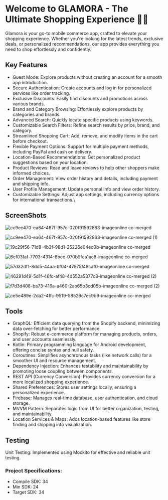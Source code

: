 # Welcome to GLAMORA - The Ultimate Shopping Experience 💫💫  

Glamora is your go-to mobile commerce app, crafted to elevate your shopping experience. Whether you're looking for the latest trends, exclusive deals, or personalized recommendations, our app provides everything you need to shop effortlessly and confidently.


## Key Features

- Guest Mode: Explore products without creating an account for a smooth app introduction.
- Secure Authentication: Create accounts and log in for personalized services like order tracking.
- Exclusive Discounts: Easily find discounts and promotions across various brands.
- Brand and Category Browsing: Effortlessly explore products by categories and brands.
- Advanced Search: Quickly locate specific products using keywords.
- Customizable Search Filters: Refine search results by price, brand, and category.
- Streamlined Shopping Cart: Add, remove, and modify items in the cart before checkout.
- Flexible Payment Options: Support for multiple payment methods, including PayPal and cash on delivery.
- Location-Based Recommendations: Get personalized product suggestions based on your location.
- Product Reviews: Read and leave reviews to help other shoppers make informed choices.
- Order Management: View order history and details, including payment and shipping info.
- User Profile Management: Update personal info and view order history.
- Customizable Settings: Adjust app settings, including currency options for international transactions.\


## ScreenShots

![cc9ee470-ea64-467f-957c-020f91592863-imageonline co-merged](https://github.com/user-attachments/assets/64413234-be6c-4063-a191-db11724f61cc)

![cc9ee470-ea64-467f-957c-020f91592863-imageonline co-merged (1)](https://github.com/user-attachments/assets/c8233f89-dae8-4d57-bc3e-4ffcd6a28713)

![19c29f56-71d8-4b3f-98d1-25226e04ed0b-imageonline co-merged](https://github.com/user-attachments/assets/361fa616-e06b-4af7-94dd-baa420f04a9c)

![6cf03faf-7703-4314-8bec-070b9fea1ac8-imageonline co-merged](https://github.com/user-attachments/assets/981b534a-120b-407a-8f52-cfed656ebd4d)

![57d32df1-8dd5-44aa-bf04-47975f48caf0-imageonline co-merged](https://github.com/user-attachments/assets/29ba8886-54bb-4b69-b1cb-4bcfa05a59b2)

![46291d49-5d1f-46fc-af48-4d552a5377c8-imageonline co-merged (2)](https://github.com/user-attachments/assets/f73b40b8-177a-4955-9c25-38e937a4f0fe)

![f7d3d408-ba73-416a-a460-2ab65b3cd05b-imageonline co-merged (2)](https://github.com/user-attachments/assets/ed558623-54e8-4119-8f48-3e935f389bba)

![ce5e489e-2da2-4ffc-9519-58529c7ec9b9-imageonline co-merged](https://github.com/user-attachments/assets/774e2823-b641-4503-a2fc-332b4e73a439)


## Tools 


- GraphQL: Efficient data querying from the Shopify backend, minimizing data over-fetching for better performance.
- Shopify: Robust e-commerce platform for managing products, orders, and user accounts seamlessly.
- Kotlin: Primary programming language for Android development, offering concise syntax and null safety.
- Coroutines: Simplifies asynchronous tasks (like network calls) for a smoother UI and resource management.
- Dependency Injection: Enhances testability and maintainability by promoting loose coupling between components.
- REST API (Currency Conversion): Provides currency conversion for a more localized shopping experience.
- Shared Preferences: Stores user settings locally, ensuring a personalized experience.
- Firebase: Manages real-time database, user authentication, and cloud storage.
- MVVM Pattern: Separates logic from UI for better organization, testing, and maintainability.
- Location Services & Maps: Adds location-based features like store finding and shipping info visualization.
  

## Testing

 Unit Testing: Implemented using Mockito for effective and reliable unit testing. 

 ### Project Specifications:
- Compile SDK: 34
- Min SDK: 24
- Target SDK: 34
